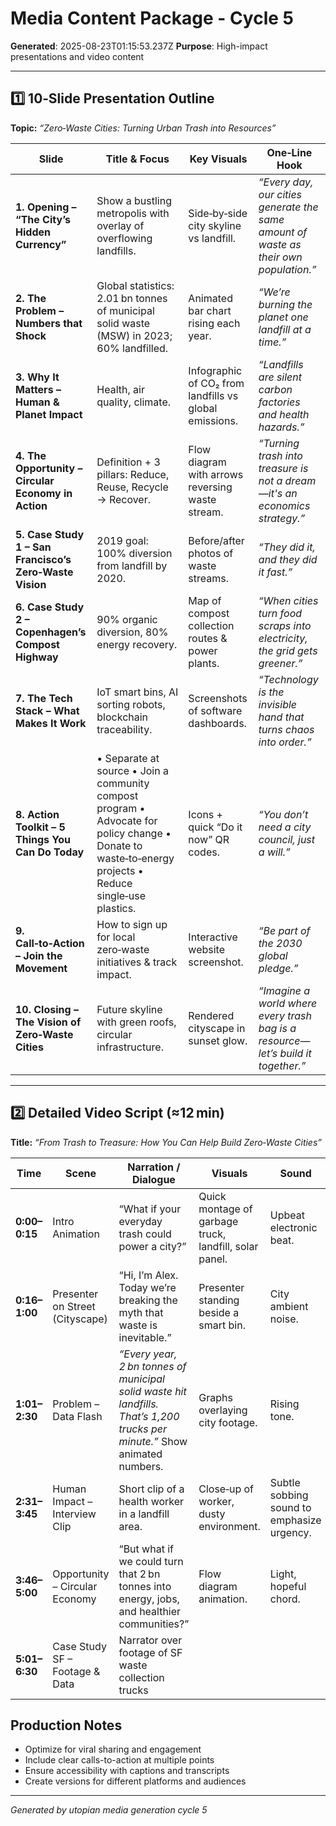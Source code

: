 # Media Content Package - Cycle 5

**Generated**: 2025-08-23T01:15:53.237Z
**Purpose**: High-impact presentations and video content

---

## 1️⃣ 10‑Slide Presentation Outline  
**Topic:** *“Zero‑Waste Cities: Turning Urban Trash into Resources”*  

| Slide | Title & Focus | Key Visuals | One‑Line Hook |
|-------|---------------|-------------|---------------|
| **1. Opening – “The City’s Hidden Currency”** | Show a bustling metropolis with overlay of overflowing landfills. | Side‑by‑side city skyline vs landfill. | *“Every day, our cities generate the same amount of waste as their own population.”* |
| **2. The Problem – Numbers that Shock** | Global statistics: 2.01 bn tonnes of municipal solid waste (MSW) in 2023; 60% landfilled. | Animated bar chart rising each year. | *“We’re burning the planet one landfill at a time.”* |
| **3. Why It Matters – Human & Planet Impact** | Health, air quality, climate. | Infographic of CO₂ from landfills vs global emissions. | *“Landfills are silent carbon factories and health hazards.”* |
| **4. The Opportunity – Circular Economy in Action** | Definition + 3 pillars: Reduce, Reuse, Recycle → Recover. | Flow diagram with arrows reversing waste stream. | *“Turning trash into treasure is not a dream—it's an economics strategy.”* |
| **5. Case Study 1 – San Francisco’s Zero‑Waste Vision** | 2019 goal: 100% diversion from landfill by 2020. | Before/after photos of waste streams. | *“They did it, and they did it fast.”* |
| **6. Case Study 2 – Copenhagen’s Compost Highway** | 90% organic diversion, 80% energy recovery. | Map of compost collection routes & power plants. | *“When cities turn food scraps into electricity, the grid gets greener.”* |
| **7. The Tech Stack – What Makes It Work** | IoT smart bins, AI sorting robots, blockchain traceability. | Screenshots of software dashboards. | *“Technology is the invisible hand that turns chaos into order.”* |
| **8. Action Toolkit – 5 Things You Can Do Today** | • Separate at source • Join a community compost program • Advocate for policy change • Donate to waste‑to‑energy projects • Reduce single‑use plastics. | Icons + quick “Do it now” QR codes. | *“You don’t need a city council, just a will.”* |
| **9. Call‑to‑Action – Join the Movement** | How to sign up for local zero‑waste initiatives & track impact. | Interactive website screenshot. | *“Be part of the 2030 global pledge.”* |
| **10. Closing – The Vision of Zero‑Waste Cities** | Future skyline with green roofs, circular infrastructure. | Rendered cityscape in sunset glow. | *“Imagine a world where every trash bag is a resource—let’s build it together.”* |

---

## 2️⃣ Detailed Video Script (≈12 min)  
**Title:** *“From Trash to Treasure: How You Can Help Build Zero‑Waste Cities”*

| Time | Scene | Narration / Dialogue | Visuals | Sound |
|------|-------|---------------------|---------|-------|
| **0:00–0:15** | Intro Animation | “What if your everyday trash could power a city?” | Quick montage of garbage truck, landfill, solar panel. | Upbeat electronic beat. |
| **0:16–1:00** | Presenter on Street (Cityscape) | “Hi, I’m Alex. Today we’re breaking the myth that waste is inevitable.” | Presenter standing beside a smart bin. | City ambient noise. |
| **1:01–2:30** | Problem – Data Flash | *“Every year, 2 bn tonnes of municipal solid waste hit landfills. That’s 1,200 trucks per minute.”* Show animated numbers. | Graphs overlaying city footage. | Rising tone. |
| **2:31–3:45** | Human Impact – Interview Clip | Short clip of a health worker in a landfill area. | Close‑up of worker, dusty environment. | Subtle sobbing sound to emphasize urgency. |
| **3:46–5:00** | Opportunity – Circular Economy | “But what if we could turn that 2 bn tonnes into energy, jobs, and healthier communities?” | Flow diagram animation. | Light, hopeful chord. |
| **5:01–6:30** | Case Study SF – Footage & Data | Narrator over footage of SF waste collection trucks

## Production Notes
- Optimize for viral sharing and engagement
- Include clear calls-to-action at multiple points
- Ensure accessibility with captions and transcripts
- Create versions for different platforms and audiences

---
*Generated by utopian media generation cycle 5*
